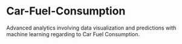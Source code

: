 # Car-Fuel-Consumption
Advanced analytics involving data visualization and predictions with machine learning regarding to Car Fuel Consumption.
